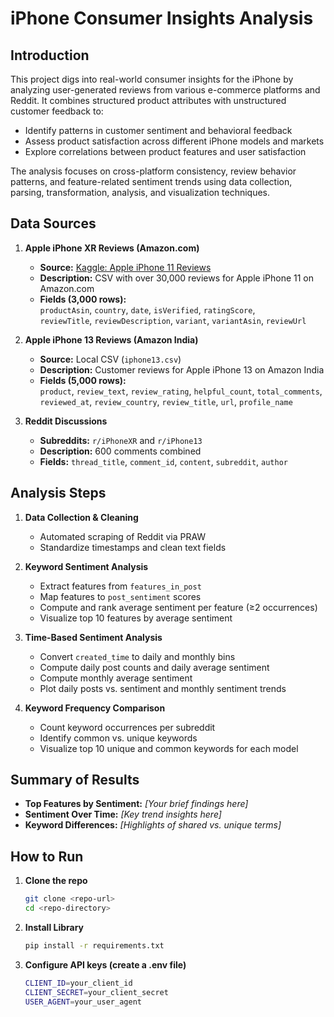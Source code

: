 # iPhone Consumer Insights Analysis

## Introduction
This project digs into real-world consumer insights for the iPhone by analyzing user-generated reviews from various e-commerce platforms and Reddit. It combines structured product attributes with unstructured customer feedback to:

- Identify patterns in customer sentiment and behavioral feedback  
- Assess product satisfaction across different iPhone models and markets  
- Explore correlations between product features and user satisfaction  

The analysis focuses on cross-platform consistency, review behavior patterns, and feature-related sentiment trends using data collection, parsing, transformation, analysis, and visualization techniques.

## Data Sources

1. **Apple iPhone XR Reviews (Amazon.com)**  
   - **Source:** [Kaggle: Apple iPhone 11 Reviews](https://www.kaggle.com/datasets/thedevastator/apple-iphone-11-reviews-from-amazon-com)  
   - **Description:** CSV with over 30,000 reviews for Apple iPhone 11 on Amazon.com  
   - **Fields (3,000 rows):**  
     `productAsin`, `country`, `date`, `isVerified`, `ratingScore`,  
     `reviewTitle`, `reviewDescription`, `variant`, `variantAsin`, `reviewUrl`

2. **Apple iPhone 13 Reviews (Amazon India)**  
   - **Source:** Local CSV (`iphone13.csv`)  
   - **Description:** Customer reviews for Apple iPhone 13 on Amazon India  
   - **Fields (5,000 rows):**  
     `product`, `review_text`, `review_rating`, `helpful_count`, `total_comments`,  
     `reviewed_at`, `review_country`, `review_title`, `url`, `profile_name`

3. **Reddit Discussions**  
   - **Subreddits:** `r/iPhoneXR` and `r/iPhone13`  
   - **Description:** 600 comments combined  
   - **Fields:** `thread_title`, `comment_id`, `content`, `subreddit`, `author`

## Analysis Steps

1. **Data Collection & Cleaning**  
   - Automated scraping of Reddit via PRAW  
   - Standardize timestamps and clean text fields  

2. **Keyword Sentiment Analysis**  
   - Extract features from `features_in_post`  
   - Map features to `post_sentiment` scores  
   - Compute and rank average sentiment per feature (≥2 occurrences)  
   - Visualize top 10 features by average sentiment  

3. **Time-Based Sentiment Analysis**  
   - Convert `created_time` to daily and monthly bins  
   - Compute daily post counts and daily average sentiment  
   - Compute monthly average sentiment  
   - Plot daily posts vs. sentiment and monthly sentiment trends  

4. **Keyword Frequency Comparison**  
   - Count keyword occurrences per subreddit  
   - Identify common vs. unique keywords  
   - Visualize top 10 unique and common keywords for each model  

## Summary of Results

- **Top Features by Sentiment:** _[Your brief findings here]_  
- **Sentiment Over Time:** _[Key trend insights here]_  
- **Keyword Differences:** _[Highlights of shared vs. unique terms]_  

## How to Run

1. **Clone the repo**  
   ```bash
   git clone <repo-url>
   cd <repo-directory>
2. **Install Library**
   ```bash
   pip install -r requirements.txt
3. **Configure API keys (create a .env file)**
   ```bash
   CLIENT_ID=your_client_id
   CLIENT_SECRET=your_client_secret
   USER_AGENT=your_user_agent
